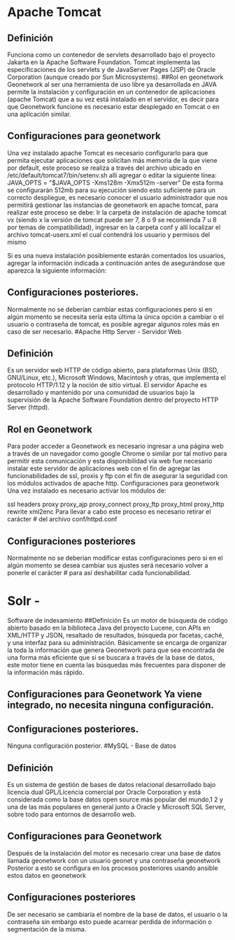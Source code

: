 # Apache Tomcat

## Definición 
Funciona como un contenedor de servlets desarrollado bajo el proyecto Jakarta en la Apache Software Foundation. Tomcat implementa las especificaciones de los servlets y de JavaServer Pages (JSP) de Oracle Corporation (aunque creado por Sun Microsystems). ##Rol en geonetwork Geonetwork al ser una herramienta de uso libre ya desarrollada en JAVA permite la instalación y configuración en un contenedor de aplicaciones (apache Tomcat) que a su vez está instalado en el servidor, es decir para que Geonetwork funcione es necesario estar desplegado en Tomcat o en una aplicación similar.

## Configuraciones para geonetwork 
Una vez instalado apache Tomcat es necesario configurarlo para que permita ejecutar aplicaciones que solicitan más memoria de la que viene por default, este proceso se realiza a través del archivo ubicado en /etc/default/tomcat7/bin/setenv.sh allí agregar o editar la siguiente línea: JAVA_OPTS = "$JAVA_OPTS -Xms128m -Xmx512m -server" De esta forma se configurarán 512mb para su ejecución siendo esto suficiente para un correcto despliegue, es necesario conocer el usuario administrador que nos permitirá gestionar las instancias de geonetwork en apache tomcat, para realizar este proceso se debe: Ir la carpeta de instalación de apache tomcat vx (siendo x la versión de tomcat puede ser 7, 8 o 9 se recomienda 7 u 8 por temas de compatibilidad), ingresar en la carpeta conf y allí localizar el archivo tomcat-users.xml el cual contendrá los usuario y permisos del mismo

Si es una nueva instalación posiblemente estarán comentados los usuarios, agregar la información indicada a continuación antes de asegurándose que aparezca la siguiente información:

## Configuraciones posteriores. 
Normalmente no se deberían cambiar estas configuraciones pero si en algún momento se necesita sería esta última la única opción a cambiar o el usuario o contraseña de tomcat, es posible agregar algunos roles más en caso de ser necesario. #Apache Http Server - Servidor Web

## Definición

Es un servidor web HTTP de código abierto, para plataformas Unix (BSD, GNU/Linux, etc.), Microsoft Windows, Macintosh y otras, que implementa el protocolo HTTP/1.12 y la noción de sitio virtual. El servidor Apache es desarrollado y mantenido por una comunidad de usuarios bajo la supervisión de la Apache Software Foundation dentro del proyecto HTTP Server (httpd).

## Rol en Geonetwork 
Para poder acceder a Geonetwork es necesario ingresar a una página web a través de un navegador como google Chrome o similar por tal motivo para permitir esta comunicación y esta disponibilidad vía web fue necesario instalar este servidor de aplicaciones web con el fin de agregar las funcionabilidades de ssl, proxis y ftp con el fin de asegurar la seguridad con los módulos activados de apache http. Configuraciones para geonetwork Una vez instalado es necesario activar los módulos de:

ssl
headers
proxy
proxy_ajp
proxy_connect
proxy_ftp
proxy_html
proxy_http
rewrite
xml2enc
Para llevar a cabo este proceso es necesario retirar el carácter # del archivo conf/httpd.conf

## Configuraciones posteriores 
Normalmente no se deberían modificar estas configuraciones pero si en el algún momento se desea cambiar sus ajustes será necesario volver a ponerle el carácter # para así deshabilitar cada funcionabilidad.

# Solr - 
Software de indexamiento ##Definición Es un motor de búsqueda de código abierto basado en la biblioteca Java del proyecto Lucene, con APIs en XML/HTTP y JSON, resaltado de resultados, búsqueda por facetas, caché, y una interfaz para su administración. Básicamente se encarga de organizar la toda la información que genera Geonetwork para que sea encontrada de una forma más eficiente que si se buscara a través de la base de datos, este motor tiene en cuenta las búsquedas más frecuentes para disponer de la información más rápido.

## Configuraciones para Geonetwork Ya viene integrado, no necesita ninguna configuración.

## Configuraciones posteriores.

Ninguna configuración posterior. #MySQL - Base de datos

## Definición

Es un sistema de gestión de bases de datos relacional desarrollado bajo licencia dual GPL/Licencia comercial por Oracle Corporation y está considerada como la base datos open source más popular del mundo,1 2 y una de las más populares en general junto a Oracle y Microsoft SQL Server, sobre todo para entornos de desarrollo web.

## Configuraciones para Geonetwork

Después de la instalación del motor es necesario crear una base de datos llamada geonetwork con un usuario geonet y una contraseña geonetwork Posterior a esto se configura en los procesos posteriores usando ansible estos datos en geonetwork

## Configuraciones posteriores

De ser necesario se cambiaría el nombre de la base de datos, el usuario o la contraseña sin embargo esto puede acarrear perdida de información o segmentación de la misma.

